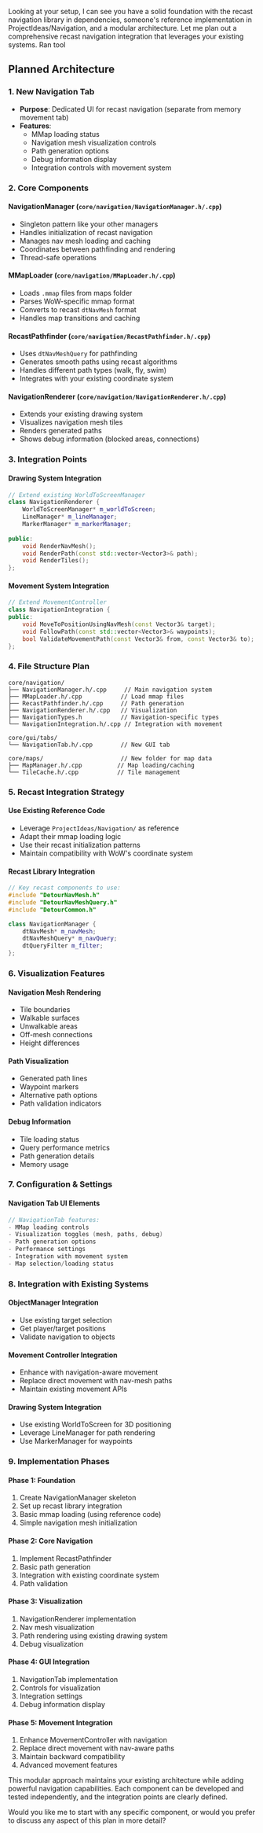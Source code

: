 Looking at your setup, I can see you have a solid foundation with the recast navigation library in dependencies, someone's reference implementation in ProjectIdeas/Navigation, and a modular architecture. Let me plan out a comprehensive recast navigation integration that leverages your existing systems.
Ran tool
## Planned Architecture

### 1. **New Navigation Tab**
- **Purpose**: Dedicated UI for recast navigation (separate from memory movement tab)
- **Features**:
  - MMap loading status
  - Navigation mesh visualization controls
  - Path generation options
  - Debug information display
  - Integration controls with movement system

### 2. **Core Components**

#### **NavigationManager** (`core/navigation/NavigationManager.h/.cpp`)
- Singleton pattern like your other managers
- Handles initialization of recast navigation
- Manages nav mesh loading and caching
- Coordinates between pathfinding and rendering
- Thread-safe operations

#### **MMapLoader** (`core/navigation/MMapLoader.h/.cpp`)
- Loads `.mmap` files from maps folder
- Parses WoW-specific mmap format
- Converts to recast `dtNavMesh` format
- Handles map transitions and caching

#### **RecastPathfinder** (`core/navigation/RecastPathfinder.h/.cpp`)
- Uses `dtNavMeshQuery` for pathfinding
- Generates smooth paths using recast algorithms
- Handles different path types (walk, fly, swim)
- Integrates with your existing coordinate system

#### **NavigationRenderer** (`core/navigation/NavigationRenderer.h/.cpp`)
- Extends your existing drawing system
- Visualizes navigation mesh tiles
- Renders generated paths
- Shows debug information (blocked areas, connections)

### 3. **Integration Points**

#### **Drawing System Integration**
```cpp
// Extend existing WorldToScreenManager
class NavigationRenderer {
    WorldToScreenManager* m_worldToScreen;
    LineManager* m_lineManager;
    MarkerManager* m_markerManager;
    
public:
    void RenderNavMesh();
    void RenderPath(const std::vector<Vector3>& path);
    void RenderTiles();
};
```

#### **Movement System Integration**
```cpp
// Extend MovementController
class NavigationIntegration {
public:
    void MoveToPositionUsingNavMesh(const Vector3& target);
    void FollowPath(const std::vector<Vector3>& waypoints);
    bool ValidateMovementPath(const Vector3& from, const Vector3& to);
};
```

### 4. **File Structure Plan**

```
core/navigation/
├── NavigationManager.h/.cpp     // Main navigation system
├── MMapLoader.h/.cpp           // Load mmap files
├── RecastPathfinder.h/.cpp     // Path generation
├── NavigationRenderer.h/.cpp   // Visualization
├── NavigationTypes.h           // Navigation-specific types
└── NavigationIntegration.h/.cpp // Integration with movement

core/gui/tabs/
└── NavigationTab.h/.cpp        // New GUI tab

core/maps/                      // New folder for map data
├── MapManager.h/.cpp          // Map loading/caching
└── TileCache.h/.cpp           // Tile management
```

### 5. **Recast Integration Strategy**

#### **Use Existing Reference Code**
- Leverage `ProjectIdeas/Navigation/` as reference
- Adapt their mmap loading logic
- Use their recast initialization patterns
- Maintain compatibility with WoW's coordinate system

#### **Recast Library Integration**
```cpp
// Key recast components to use:
#include "DetourNavMesh.h"
#include "DetourNavMeshQuery.h"
#include "DetourCommon.h"

class NavigationManager {
    dtNavMesh* m_navMesh;
    dtNavMeshQuery* m_navQuery;
    dtQueryFilter m_filter;
};
```

### 6. **Visualization Features**

#### **Navigation Mesh Rendering**
- Tile boundaries
- Walkable surfaces
- Unwalkable areas
- Off-mesh connections
- Height differences

#### **Path Visualization**
- Generated path lines
- Waypoint markers
- Alternative path options
- Path validation indicators

#### **Debug Information**
- Tile loading status
- Query performance metrics
- Path generation details
- Memory usage

### 7. **Configuration & Settings**

#### **Navigation Tab UI Elements**
```cpp
// NavigationTab features:
- MMap loading controls
- Visualization toggles (mesh, paths, debug)
- Path generation options
- Performance settings
- Integration with movement system
- Map selection/loading status
```

### 8. **Integration with Existing Systems**

#### **ObjectManager Integration**
- Use existing target selection
- Get player/target positions
- Validate navigation to objects

#### **Movement Controller Integration**
- Enhance with navigation-aware movement
- Replace direct movement with nav-mesh paths
- Maintain existing movement APIs

#### **Drawing System Integration**
- Use existing WorldToScreen for 3D positioning
- Leverage LineManager for path rendering
- Use MarkerManager for waypoints

### 9. **Implementation Phases**

#### **Phase 1: Foundation**
1. Create NavigationManager skeleton
2. Set up recast library integration
3. Basic mmap loading (using reference code)
4. Simple navigation mesh initialization

#### **Phase 2: Core Navigation**
1. Implement RecastPathfinder
2. Basic path generation
3. Integration with existing coordinate system
4. Path validation

#### **Phase 3: Visualization**
1. NavigationRenderer implementation
2. Nav mesh visualization
3. Path rendering using existing drawing system
4. Debug visualization

#### **Phase 4: GUI Integration**
1. NavigationTab implementation
2. Controls for visualization
3. Integration settings
4. Debug information display

#### **Phase 5: Movement Integration**
1. Enhance MovementController with navigation
2. Replace direct movement with nav-aware paths
3. Maintain backward compatibility
4. Advanced movement features

This modular approach maintains your existing architecture while adding powerful navigation capabilities. Each component can be developed and tested independently, and the integration points are clearly defined.

Would you like me to start with any specific component, or would you prefer to discuss any aspect of this plan in more detail?